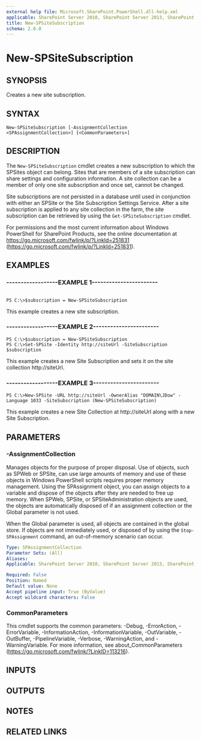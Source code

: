 ```yaml
---
external help file: Microsoft.SharePoint.PowerShell.dll-help.xml
applicable: SharePoint Server 2010, SharePoint Server 2013, SharePoint Server 2016, SharePoint Server 2019
title: New-SPSiteSubscription
schema: 2.0.0
---
```


# New-SPSiteSubscription

## SYNOPSIS
Creates a new site subscription.


## SYNTAX

```
New-SPSiteSubscription [-AssignmentCollection <SPAssignmentCollection>] [<CommonParameters>]
```

## DESCRIPTION
The `New-SPSiteSubscription` cmdlet creates a new subscription to which the SPSites object can belong. 
Sites that are members of a site subscription can share settings and configuration information.
A site collection can be a member of only one site subscription and once set, cannot be changed.

Site subscriptions are not persisted in a database until used in conjunction with either an SPSite or the Site Subscription Settings Service.
After a site subscription is applied to any site collection in the farm, the site subscription can be retrieved by using the `Get-SPSiteSubscription` cmdlet.

For permissions and the most current information about Windows PowerShell for SharePoint Products, see the online documentation at https://go.microsoft.com/fwlink/p/?LinkId=251831 (https://go.microsoft.com/fwlink/p/?LinkId=251831).


## EXAMPLES

### ------------------EXAMPLE 1-----------------------
```

PS C:\>$subscription = New-SPSiteSubscription

```

This example creates a new site subscription.


### ------------------EXAMPLE 2-----------------------
```
PS C:\>$subscription = New-SPSiteSubscription
PS C:\>Set-SPSite -Identity http://siteUrl -SiteSubscription $subscription
```

This example creates a new Site Subscription and sets it on the site collection http://siteUrl.


### ------------------EXAMPLE 3-----------------------
```
PS C:\>New-SPSite -URL http://siteUrl -OwnerAlias "DOMAIN\JDow" -Language 1033 -SiteSubscription (New-SPSiteSubscription)
```

This example creates a new Site Collection at http://siteUrl along with a new Site Subscription.


## PARAMETERS

### -AssignmentCollection
Manages objects for the purpose of proper disposal.
Use of objects, such as SPWeb or SPSite, can use large amounts of memory and use of these objects in Windows PowerShell scripts requires proper memory management.
Using the SPAssignment object, you can assign objects to a variable and dispose of the objects after they are needed to free up memory.
When SPWeb, SPSite, or SPSiteAdministration objects are used, the objects are automatically disposed of if an assignment collection or the Global parameter is not used.

When the Global parameter is used, all objects are contained in the global store.
If objects are not immediately used, or disposed of by using the `Stop-SPAssignment` command, an out-of-memory scenario can occur.

```yaml
Type: SPAssignmentCollection
Parameter Sets: (All)
Aliases: 
Applicable: SharePoint Server 2010, SharePoint Server 2013, SharePoint Server 2016, SharePoint Server 2019

Required: False
Position: Named
Default value: None
Accept pipeline input: True (ByValue)
Accept wildcard characters: False
```

### CommonParameters
This cmdlet supports the common parameters: -Debug, -ErrorAction, -ErrorVariable, -InformationAction, -InformationVariable, -OutVariable, -OutBuffer, -PipelineVariable, -Verbose, -WarningAction, and -WarningVariable. For more information, see about_CommonParameters (https://go.microsoft.com/fwlink/?LinkID=113216).

## INPUTS

## OUTPUTS

## NOTES

## RELATED LINKS
